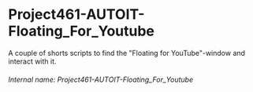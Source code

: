 # Project461-AUTOIT-Floating_For_Youtube
A couple of shorts scripts to find the "Floating for YouTube"-window and interact with it.

###### _Internal name: Project461-AUTOIT-Floating_For_Youtube_
